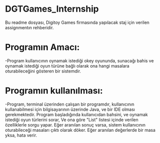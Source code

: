 # DGTGames_Internship

Bu readme dosyası, Digitoy Games firmasında yapılacak staj için verilen assignmentın rehberidir.
# Programın Amacı:
-Program kullanıcının oynamak istediği okey oyununda, sunacağı bahis ve oynamak istediği oyun türüne bağlı olarak ona hangi masalara oturabileceğini gösteren bir sistemdir.

# Programın kullanılması:
-Program, terminal üzerinden çalışan bir programdır, kullanıcının kullanabilmesi için bilgisayarının üzerinde Java, ve bir IDE olması gerekmektedir.
Program başladığında kullanıcıdan bahsini, ve oynamak istediği oyun türlerini sorar, Ve ona göre "List<Table>" listesi içinde verilen özelliklerle sorgu yapar.
Eğer aranılan sonuç varsa, sistem kullanıcının oturabileceği masaları çıktı olarak döker. Eğer aranılan değerlerde bir masa yksa, hata verir.
